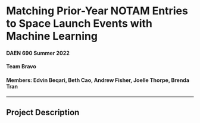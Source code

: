 # Matching Prior-Year NOTAM Entries to Space Launch Events with Machine Learning
#### DAEN 690 Summer 2022 
#### Team Bravo
#### Members: Edvin Beqari, Beth Cao, Andrew Fisher, Joelle Thorpe, Brenda Tran
-----

## Project Description
